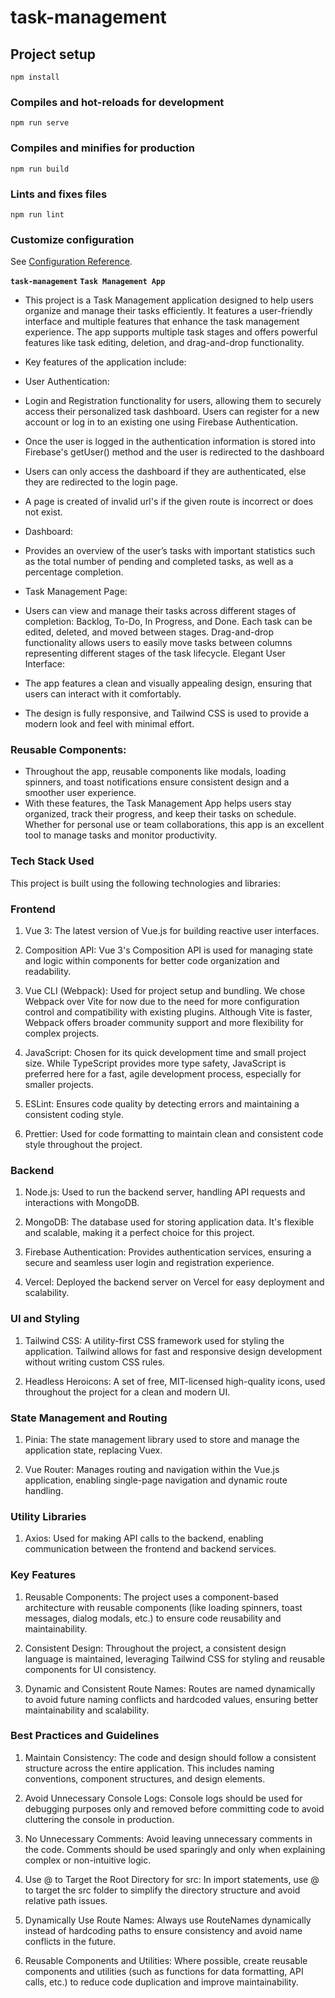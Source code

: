 # task-management

## Project setup
```
npm install
```

### Compiles and hot-reloads for development
```
npm run serve
```

### Compiles and minifies for production
```
npm run build
```

### Lints and fixes files
```
npm run lint
```

### Customize configuration
See [Configuration Reference](https://cli.vuejs.org/config/).


**`task-management`** 
**`Task Management App`**
- This project is a Task Management application designed to help users organize and manage their tasks efficiently. It features a user-friendly interface and multiple features that enhance the task management experience. The app supports multiple task stages and offers powerful features like task editing, deletion, and drag-and-drop functionality.

- Key features of the application include:

- User Authentication:

- Login and Registration functionality for users, allowing them to securely access their personalized task dashboard.
Users can register for a new account or log in to an existing one using Firebase Authentication.

- Once the user is logged in the authentication information is stored into Firebase's getUser() method and the user is redirected to the dashboard

- Users can only access the dashboard if they are authenticated, else they are redirected to the login page. 

- A page is created of invalid url's if the given route is incorrect or does not exist.

- Dashboard:

- Provides an overview of the user’s tasks with important statistics such as the total number of pending and completed tasks, as well as a percentage completion.

- Task Management Page:

- Users can view and manage their tasks across different stages of completion: Backlog, To-Do, In Progress, and Done.
Each task can be edited, deleted, and moved between stages.
Drag-and-drop functionality allows users to easily move tasks between columns representing different stages of the task lifecycle.
Elegant User Interface:

- The app features a clean and visually appealing design, ensuring that users can interact with it comfortably.
- The design is fully responsive, and Tailwind CSS is used to provide a modern look and feel with minimal effort.
### Reusable Components:

- Throughout the app, reusable components like modals, loading spinners, and toast notifications ensure consistent design and a smoother user experience.
- With these features, the Task Management App helps users stay organized, track their progress, and keep their tasks on schedule. Whether for personal use or team collaborations, this app is an excellent tool to manage tasks and monitor productivity.


### Tech Stack Used
 This project is built using the following technologies and libraries:



### Frontend
1. Vue 3: The latest version of Vue.js for building reactive user interfaces.

2. Composition API: Vue 3's Composition API is used for managing state and logic within components for better code organization and readability.

3. Vue CLI (Webpack): Used for project setup and bundling. We chose Webpack over Vite for now due to the need for more configuration control and compatibility with existing plugins. Although Vite is faster, Webpack offers broader community support and more flexibility for complex projects.

4. JavaScript: Chosen for its quick development time and small project size. While TypeScript provides more type safety, JavaScript is preferred here for a fast, agile development process, especially for smaller projects.

4. ESLint: Ensures code quality by detecting errors and maintaining a consistent coding style.

5. Prettier: Used for code formatting to maintain clean and consistent code style throughout the project.


### Backend
1. Node.js: Used to run the backend server, handling API requests and interactions with MongoDB.

2. MongoDB: The database used for storing application data. It's flexible and scalable, making it a perfect choice for this project.

3. Firebase Authentication: Provides authentication services, ensuring a secure and seamless user login and registration experience.

4. Vercel: Deployed the backend server on Vercel for easy deployment and scalability.


### UI and Styling
1. Tailwind CSS: A utility-first CSS framework used for styling the application. Tailwind allows for fast and responsive design development without writing custom CSS rules.

2. Headless Heroicons: A set of free, MIT-licensed high-quality icons, used throughout the project for a clean and modern UI.


### State Management and Routing
1. Pinia: The state management library used to store and manage the application state, replacing Vuex.

2. Vue Router: Manages routing and navigation within the Vue.js application, enabling single-page navigation and dynamic route handling.


### Utility Libraries
1. Axios: Used for making API calls to the backend, enabling communication between the frontend and backend services.


### Key Features
1. Reusable Components: The project uses a component-based architecture with reusable components (like loading spinners, toast messages, dialog modals, etc.) to ensure code reusability and maintainability.

2. Consistent Design: Throughout the project, a consistent design language is maintained, leveraging Tailwind CSS for styling and reusable components for UI consistency.

3. Dynamic and Consistent Route Names: Routes are named dynamically to avoid future naming conflicts and hardcoded values, ensuring better maintainability and scalability.


### Best Practices and Guidelines
1. Maintain Consistency: The code and design should follow a consistent structure across the entire application. This includes naming conventions, component structures, and design elements.

2. Avoid Unnecessary Console Logs: Console logs should be used for debugging purposes only and removed before committing code to avoid cluttering the console in production.

3. No Unnecessary Comments: Avoid leaving unnecessary comments in the code. Comments should be used sparingly and only when explaining complex or non-intuitive logic.

4. Use @ to Target the Root Directory for src: In import statements, use @ to target the src folder to simplify the directory structure and avoid relative path issues.

5. Dynamically Use Route Names: Always use RouteNames dynamically instead of hardcoding paths to ensure consistency and avoid name conflicts in the future.

6. Reusable Components and Utilities: Where possible, create reusable components and utilities (such as functions for data formatting, API calls, etc.) to reduce code duplication and improve maintainability.

